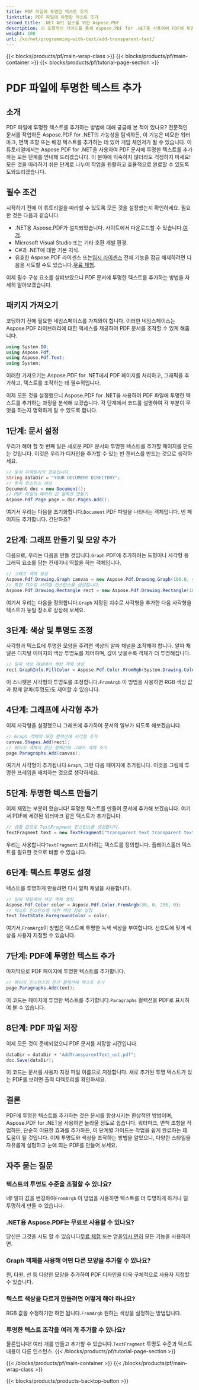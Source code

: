 ```yaml
---
title: PDF 파일에 투명한 텍스트 추가
linktitle: PDF 파일에 투명한 텍스트 추가
second_title: .NET API 참조를 위한 Aspose.PDF
description: 이 포괄적인 가이드를 통해 Aspose.PDF for .NET을 사용하여 PDF에 투명한 텍스트를 쉽게 추가하는 방법을 알아보세요. 완벽한 투명성을 달성하기 위한 단계별 지침.
weight: 100
url: /ko/net/programming-with-text/add-transparent-text/
---
```


{{< blocks/products/pf/main-wrap-class >}}
{{< blocks/products/pf/main-container >}}
{{< blocks/products/pf/tutorial-page-section >}}

# PDF 파일에 투명한 텍스트 추가

## 소개

PDF 파일에 투명한 텍스트를 추가하는 방법에 대해 궁금해 본 적이 있나요? 전문적인 문서를 작업하든 Aspose.PDF for .NET의 가능성을 탐색하든, 이 기능은 미묘한 워터마크, 면책 조항 또는 배경 텍스트를 추가하는 데 있어 게임 체인저가 될 수 있습니다. 이 튜토리얼에서는 Aspose.PDF for .NET을 사용하여 PDF 문서에 투명한 텍스트를 추가하는 모든 단계를 안내해 드리겠습니다. 이 분야에 익숙하지 않더라도 걱정하지 마세요! 모든 것을 따라하기 쉬운 단계로 나누어 작업을 원활하고 효율적으로 완료할 수 있도록 도와드리겠습니다.

## 필수 조건

시작하기 전에 이 튜토리얼을 따라할 수 있도록 모든 것을 설정했는지 확인하세요. 필요한 것은 다음과 같습니다.

-  .NET용 Aspose.PDF가 설치되었습니다. 사이트에서 다운로드할 수 있습니다.[여기](https://releases.aspose.com/pdf/net/).
- Microsoft Visual Studio 또는 기타 호환 개발 환경.
- C#과 .NET에 대한 기본 지식.
-  유효한 Aspose.PDF 라이센스 또는[임시 라이센스](https://purchase.aspose.com/temporary-license/) 전체 기능을 잠금 해제하려면 다음을 시도할 수도 있습니다.[무료 체험](https://releases.aspose.com/).

이제 필수 구성 요소를 살펴보았으니 PDF 문서에 투명한 텍스트를 추가하는 방법을 자세히 알아보겠습니다.

## 패키지 가져오기

코딩하기 전에 필요한 네임스페이스를 가져와야 합니다. 이러한 네임스페이스는 Aspose.PDF 라이브러리에 대한 액세스를 제공하여 PDF 문서를 조작할 수 있게 해줍니다.

```csharp
using System.IO;
using Aspose.Pdf;
using Aspose.Pdf.Text;
using System;
```

이러한 가져오기는 Aspose.PDF for .NET에서 PDF 페이지를 처리하고, 그래픽을 추가하고, 텍스트를 조작하는 데 필수적입니다.

이제 모든 것을 설정했으니 Aspose.PDF for .NET을 사용하여 PDF 파일에 투명한 텍스트를 추가하는 과정을 분석해 보겠습니다. 각 단계에서 코드를 설명하여 각 부분이 무엇을 하는지 명확하게 알 수 있도록 합니다.

## 1단계: 문서 설정

우리가 해야 할 첫 번째 일은 새로운 PDF 문서와 투명한 텍스트를 추가할 페이지를 만드는 것입니다. 이것은 우리가 디자인을 추가할 수 있는 빈 캔버스를 만드는 것으로 생각하세요.

```csharp
// 문서 디렉토리의 경로입니다.
string dataDir = "YOUR DOCUMENT DIRECTORY";
// 문서 인스턴스 생성
Document doc = new Document();
// PDF 파일의 페이지 간 컬렉션 만들기
Aspose.Pdf.Page page = doc.Pages.Add();
```

 여기서 우리는 다음을 초기화합니다.`Document` PDF 파일을 나타내는 객체입니다. 빈 페이지도 추가합니다. 간단하죠?

## 2단계: 그래프 만들기 및 모양 추가

 다음으로, 우리는 다음을 만들 것입니다.`Graph` PDF에 추가하려는 도형이나 사각형 등 그래픽 요소를 담는 컨테이너 역할을 하는 객체입니다.

```csharp
// 그래프 객체 생성
Aspose.Pdf.Drawing.Graph canvas = new Aspose.Pdf.Drawing.Graph(100.0, 400.0);
// 특정 치수로 사각형 인스턴스를 생성합니다.
Aspose.Pdf.Drawing.Rectangle rect = new Aspose.Pdf.Drawing.Rectangle(100, 100, 400, 400);
```

 여기서 우리는 다음을 정의합니다.`Graph` 지정된 치수로 사각형을 추가한 다음 사각형을 텍스트가 놓일 장소로 상상해 보세요.

## 3단계: 색상 및 투명도 조정

사각형과 텍스트에 투명한 모양을 주려면 색상의 알파 채널을 조작해야 합니다. 알파 채널은 디지털 이미지의 색상 투명도를 제어하며, 값이 낮을수록 객체가 더 투명해집니다.

```csharp
// 알파 색상 채널에서 색상 객체 생성
rect.GraphInfo.FillColor = Aspose.Pdf.Color.FromRgb(System.Drawing.Color.FromArgb(128, System.Drawing.Color.FromArgb(12957183)));
```

 이 스니펫은 사각형의 투명도를 조정합니다.`FromArgb` 이 방법을 사용하면 RGB 색상 값과 함께 알파(투명도)도 제어할 수 있습니다.

## 4단계: 그래프에 사각형 추가

이제 사각형을 설정했으니 그래프에 추가하여 문서의 일부가 되도록 해보겠습니다.

```csharp
// Graph 객체의 모양 컬렉션에 사각형 추가
canvas.Shapes.Add(rect);
// 페이지 객체의 문단 컬렉션에 그래프 객체 추가
page.Paragraphs.Add(canvas);
```

 여기서 사각형이 추가됩니다.`Graph`, 그런 다음 페이지에 추가됩니다. 이것을 그림에 투명한 프레임을 배치하는 것으로 생각하세요.

## 5단계: 투명한 텍스트 만들기

이제 재밌는 부분이 왔습니다! 투명한 텍스트를 만들어 문서에 추가해 보겠습니다. 여기서 PDF에 세련된 워터마크 같은 텍스트가 추가됩니다.

```csharp
// 샘플 값으로 TextFragment 인스턴스를 생성합니다.
TextFragment text = new TextFragment("transparent text transparent text transparent text...");
```

 우리는 사용합니다`TextFragment` 표시하려는 텍스트를 정의합니다. 플레이스홀더 텍스트를 필요한 것으로 바꿀 수 있습니다.

## 6단계: 텍스트 투명도 설정

텍스트를 투명하게 만들려면 다시 알파 채널을 사용합니다.

```csharp
// 알파 채널에서 색상 객체 생성
Aspose.Pdf.Color color = Aspose.Pdf.Color.FromArgb(30, 0, 255, 0);
// 텍스트 인스턴스에 대한 색상 정보 설정
text.TextState.ForegroundColor = color;
```

 여기서,`FromArgb`이 방법은 텍스트에 투명한 녹색 색상을 부여합니다. 선호도에 맞게 색상을 사용자 지정할 수 있습니다.

## 7단계: PDF에 투명한 텍스트 추가

마지막으로 PDF 페이지에 투명한 텍스트를 추가합니다.

```csharp
// 페이지 인스턴스의 문단 컬렉션에 텍스트 추가
page.Paragraphs.Add(text);
```

 이 코드는 페이지에 투명한 텍스트를 추가합니다.`Paragraphs` 컬렉션을 PDF로 표시하여 볼 수 있습니다.

## 8단계: PDF 파일 저장

이제 모든 것이 준비되었으니 PDF 문서를 저장할 시간입니다.

```csharp
dataDir = dataDir + "AddTransparentText_out.pdf";
doc.Save(dataDir);
```

이 코드는 문서를 사용자 지정 파일 이름으로 저장합니다. 새로 추가된 투명 텍스트가 있는 PDF를 보려면 출력 디렉토리를 확인하세요.

## 결론

PDF에 투명한 텍스트를 추가하는 것은 문서를 향상시키는 환상적인 방법이며, Aspose.PDF for .NET을 사용하면 놀라울 정도로 쉽습니다. 워터마크, 면책 조항을 작업하든, 단순히 미묘한 효과를 추가하든, 이 단계별 가이드는 작업을 쉽게 완료하는 데 도움이 될 것입니다. 이제 투명도와 색상을 조작하는 방법을 알았으니, 다양한 스타일을 자유롭게 실험하고 눈에 띄는 PDF를 만들어 보세요.

## 자주 묻는 질문

### 텍스트의 투명도 수준을 조절할 수 있나요?  
 네! 알파 값을 변경하여`FromArgb` 이 방법을 사용하면 텍스트를 더 투명하게 하거나 덜 투명하게 만들 수 있습니다.

### .NET용 Aspose.PDF는 무료로 사용할 수 있나요?  
 당신은 그것을 시도 할 수 있습니다[무료 체험](https://releases.aspose.com/) 또는 얻을[임시 면허](https://purchase.aspose.com/temporary-license/) 모든 기능을 사용하려면.

### Graph 객체를 사용해 어떤 다른 모양을 추가할 수 있나요?  
원, 타원, 선 등 다양한 모양을 추가하여 PDF 디자인을 더욱 구체적으로 사용자 지정할 수 있습니다.

### 텍스트 색상을 다르게 만들려면 어떻게 해야 하나요?  
 RGB 값을 수정하기만 하면 됩니다.`FromArgb` 원하는 색상을 설정하는 방법입니다.

### 투명한 텍스트 조각을 여러 개 추가할 수 있나요?  
물론입니다! 여러 개를 만들고 추가할 수 있습니다.`TextFragment` 투명도 수준과 텍스트 내용이 다른 인스턴스.
{{< /blocks/products/pf/tutorial-page-section >}}

{{< /blocks/products/pf/main-container >}}
{{< /blocks/products/pf/main-wrap-class >}}

{{< blocks/products/products-backtop-button >}}
